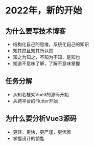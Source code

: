 # 2022年，新的开始

## 为什么要写技术博客
- 结构化自己的思维，系统化自己的知识
- 知其然且知其所以然
- 知之为知之，不知为不知，是知也
- 知道不意味了解，了解不意味掌握

## 任务分解
- 从知名框架Vue3的源码开始
- 从跨平台的Flutter开始

## 为什么要分析Vue3源码
- 更轻，更快，更严谨，更优雅
- 掌握设计的钥匙
